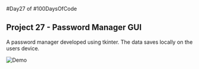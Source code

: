 #Day27 of #100DaysOfCode


## Project 27 - Password Manager GUI
A password manager developed using tkinter. The data saves locally on the users device.

![Demo](https://github.com/A3AJAGBE/PasswordManagerGUI/blob/main/password_manager_v2.gif)
